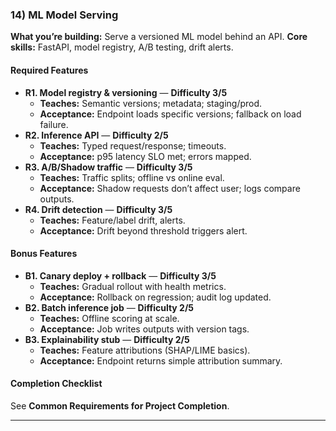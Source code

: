 ### 14) ML Model Serving
**What you’re building:** Serve a versioned ML model behind an API.
**Core skills:** FastAPI, model registry, A/B testing, drift alerts.

#### Required Features
- **R1. Model registry & versioning** — **Difficulty 3/5**
  - **Teaches:** Semantic versions; metadata; staging/prod.
  - **Acceptance:** Endpoint loads specific versions; fallback on load failure.
- **R2. Inference API** — **Difficulty 2/5**
  - **Teaches:** Typed request/response; timeouts.
  - **Acceptance:** p95 latency SLO met; errors mapped.
- **R3. A/B/Shadow traffic** — **Difficulty 3/5**
  - **Teaches:** Traffic splits; offline vs online eval.
  - **Acceptance:** Shadow requests don’t affect user; logs compare outputs.
- **R4. Drift detection** — **Difficulty 3/5**
  - **Teaches:** Feature/label drift, alerts.
  - **Acceptance:** Drift beyond threshold triggers alert.

#### Bonus Features
- **B1. Canary deploy + rollback** — **Difficulty 3/5**
  - **Teaches:** Gradual rollout with health metrics.
  - **Acceptance:** Rollback on regression; audit log updated.
- **B2. Batch inference job** — **Difficulty 2/5**
  - **Teaches:** Offline scoring at scale.
  - **Acceptance:** Job writes outputs with version tags.
- **B3. Explainability stub** — **Difficulty 2/5**
  - **Teaches:** Feature attributions (SHAP/LIME basics).
  - **Acceptance:** Endpoint returns simple attribution summary.

#### Completion Checklist
See **Common Requirements for Project Completion**.

---
